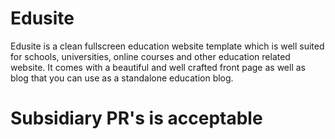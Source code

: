 # Edusite

Edusite is a clean fullscreen education website template which is well suited for schools, universities, online courses and other education related website. It comes with a beautiful and well crafted front page as well as blog that you can use as a standalone education blog.


# Subsidiary PR's is acceptable
